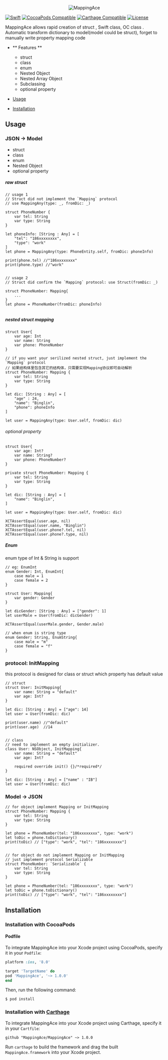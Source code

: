 
<p align="center" >
  <img src="https://github.com/IcyButterfly/MappingAce/blob/master/logo.svg" alt="MappingAce" title="MappingAce">
</p>


[![Swift](https://img.shields.io/badge/Swift-3.0-orange.svg?style=flat)](https://swift.org)
[![CocoaPods Compatible](https://img.shields.io/cocoapods/v/MappingAce.svg)](https://img.shields.io/cocoapods/v/MappingAce.svg)
[![Carthage Compatible](https://img.shields.io/badge/Carthage-compatible-4BC51D.svg?style=flat)](https://github.com/Carthage/Carthage)
[![License](https://img.shields.io/badge/License-MIT-blue.svg?style=flat)](https://tldrlegal.com/license/mit-license)


MappingAce allows rapid creation of struct , Swift class, OC class . Automatic transform dictionary to model(model could be struct), forget to manually write property mapping code


- **  Features **

  - struct
  - class
  - enum
  - Nested Object
  - Nested Array Object
  - Subclassing
  - optional property
  
  
- [Usage](#usage)
- [Installation](#installation)



## Usage

### JSON -> Model


  - struct
  - class
  - enum
  - Nested Object
  - optional property
##### raw struct 

```
// usage 1
// Struct did not implement the `Mapping` protocol
// use MappingAny(type: _, fromDic: _)

struct PhoneNumber {
	var tel: String
	var type: String
}

let phoneInfo: [String : Any] = [
	"tel": "186xxxxxxxx",
    "type": "work"
]
let phone = MappingAny(type: PhoneEntity.self, fromDic: phoneInfo)
        
print(phone.tel) //"186xxxxxxxx"
print(phone.type) //"work"


// usage 2
// Struct did confirm the `Mapping` protocol: use Struct(fromDic: _)

struct PhoneNumber: Mapping{
	...
}
let phone = PhoneNumber(fromDic: phoneInfo)


```
##### nested struct mapping

```
struct User{
    var age: Int
    var name: String
    var phone: PhoneNumber
}

// if you want your serilized nested struct, just implement the `Mapping` protocol
// 如果结构体里包含其它的结构体，只需要实现Mapping协议即可自动解析
struct PhoneNumber: Mapping {
    var tel: String
    var type: String
}

let dic: [String : Any] = [
    "age" : 24,
    "name": "Binglin",
    "phone": phoneInfo
]

let user = MappingAny(type: User.self, fromDic: dic)
```

###### optional property
```
struct User{
    var age: Int?
    var name: String?
    var phone: PhoneNumber?
}

private struct PhoneNumber: Mapping {
    var tel: String
    var type: String
}

let dic: [String : Any] = [
    "name": "Binglin",
]

let user = MappingAny(type: User.self, fromDic: dic)

XCTAssertEqual(user.age, nil)
XCTAssertEqual(user.name, "Binglin")
XCTAssertEqual(user.phone?.tel, nil)
XCTAssertEqual(user.phone?.type, nil)
```

##### Enum
enum  type of Int & String  is support
```
// eg: EnumInt
enum Gender: Int, EnumInt{
    case male = 1
    case female = 2
}

struct User: Mapping{
    var gender: Gender
}

let dicGender: [String : Any] = ["gender": 1]
let userMale = User(fromDic: dicGender)

XCTAssertEqual(userMale.gender, Gender.male)
```

```
// when enum is string type
enum Gender: String, EnumString{
    case male = "m"
    case female = "f"
}
```


### protocol:  InitMapping
this protocol is designed for class or struct which property has default value
```
// struct
struct User: InitMapping{
    var name: String = "default"
    var age: Int?
}

let dic: [String : Any] = ["age": 14]
let user = User(fromDic: dic)

print(user.name) //"default"
print(user.age)  //14


// class
// need to implement an empty initializer.
class User: NSObject, InitMapping{
    var name: String = "default"
    var age: Int?

    required override init() {}/*required*/
}

let dic: [String : Any] = ["name" : "IB"]
let user = User(fromDic: dic)
```




### Model -> JSON


```
// for object implement Mapping or InitMapping
struct PhoneNumber: Mapping {
    var tel: String
    var type: String
}

let phone = PhoneNumber(tel: "186xxxxxxxx", type: "work")
let toDic = phone.toDictionary()
print(toDic) // ["type": "work", "tel": "186xxxxxxxx"]


// for object do not implement Mapping or InitMapping
// just implement protocol Serializable
struct PhoneNumber: `Serializable` {
    var tel: String
    var type: String
}

let phone = PhoneNumber(tel: "186xxxxxxxx", type: "work")
let toDic = phone.toDictionary()
print(toDic) // ["type": "work", "tel": "186xxxxxxxx"]
```




## Installation

### Installation with CocoaPods

#### Podfile

To integrate MappingAce into your Xcode project using CocoaPods, specify it in your `Podfile`:


```ruby
platform :ios, '8.0'

target 'TargetName' do
pod 'MappingAce', '~> 1.0.0'
end
```

Then, run the following command:

```bash
$ pod install
```

### Installation with [Carthage](https://github.com/Carthage/Carthage)
To integrate MappingAce into your Xcode project using Carthage, specify it in your `Cartfile`:

```ogdl
github "MappingAce/MappingAce" ~> 1.0.0
```

Run `carthage` to build the framework and drag the built `MappingAce.framework` into your Xcode project.
